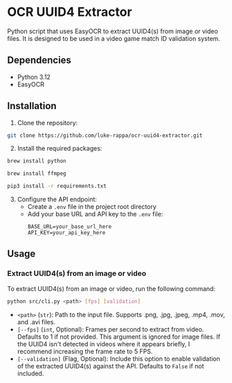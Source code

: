 # OCR UUID4 Extractor

Python script that uses EasyOCR to extract UUID4(s) from image or video files. It is designed to be used in a video game match ID validation system.

## Dependencies

- Python 3.12
- EasyOCR

## Installation

1. Clone the repository:

```bash
git clone https://github.com/luke-rappa/ocr-uuid4-extractor.git
```

2. Install the required packages:

```bash
brew install python
```

```bash
brew install ffmpeg
```

```bash
pip3 install -r requirements.txt
```

3. Configure the API endpoint:
   - Create a `.env` file in the project root directory
   - Add your base URL and API key to the `.env` file:
     ```
     BASE_URL=your_base_url_here
     API_KEY=your_api_key_here
     ```

## Usage

### Extract UUID4(s) from an image or video

To extract UUID4(s) from an image or video, run the following command:

```bash
python src/cli.py <path> [fps] [validation]
```

- `<path>` (`str`): Path to the input file. Supports .png, .jpg, .jpeg, .mp4, .mov, and .avi files.
- `[--fps]` (`int`, Optional): Frames per second to extract from video. Defaults to 1 if not provided. This argument is ignored for image files. If the UUID4 isn't detected in videos where it appears briefly, I recommend increasing the frame rate to 5 FPS.
- `[--validation]` (Flag, Optional): Include this option to enable validation of the extracted UUID4(s) against the API. Defaults to `False` if not included. 
